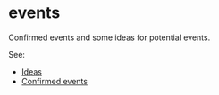 events
======

Confirmed events and some ideas for potential events.

See:

- [Ideas](ideas.md)
- [Confirmed events](confirmed.md)
